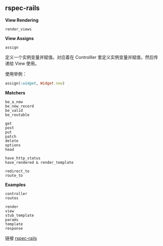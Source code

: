 ## rspec-rails

**View Rendering**

```
render_views
```

**View Assigns**

```
assign
```

定义一个实例变量并赋值。对应着在 Controlller 里定义实例变量并赋值，然后传递给 View 使用。

使用举例：

```ruby
assign(:widget, Widget.new)
```

**Matchers**

```
be_a_new
be_new_record
be_valid
be_routable

get
post
put
patch
delete
options
head

have_http_status
have_rendered & render_template

redirect_to
route_to
```

**Examples**

```
controller
routes

render
view
stub_template
params
template
response
```

链接 [rspec-rails](http://www.rubydoc.info/github/rspec/rspec-rails/)
